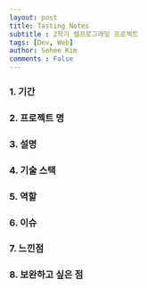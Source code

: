 ```yaml
---
layout: post
title: Tasting Notes
subtitle : 2학기 웹프로그래밍 프로젝트 
tags: [Dev, Web]
author: Sehee Kim
comments : False
---
```


<h3> 1. 기간</h3>

<h3> 2. 프로젝트 명</h3>

<h3> 3. 설명</h3>

<h3> 4. 기술 스택</h3>

<h3> 5. 역할</h3>

<h3> 6. 이슈</h3>

<h3> 7. 느낀점</h3>

<h3> 8. 보완하고 싶은 점</h3>
